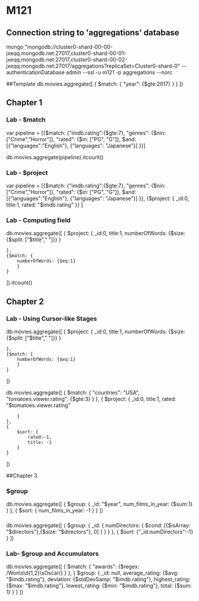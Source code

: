 # M121
## Connection string to 'aggregations' database
mongo "mongodb://cluster0-shard-00-00-jxeqq.mongodb.net:27017,cluster0-shard-00-01-jxeqq.mongodb.net:27017,cluster0-shard-00-02-jxeqq.mongodb.net:27017/aggregations?replicaSet=Cluster0-shard-0" --authenticationDatabase admin --ssl -u m121 -p aggregations --norc


##Template
db.movies.aggregate([
    {
        $match: {
            "year": {$gte:2017}
        }
    }
])

## Chapter 1
### Lab - $match
var pipeline = [{$match: {"imdb.rating":{$gte:7}, "genres": {$nin:["Crime","Horror"]}, "rated": {$in: ["PG", "G"]}, $and:[{"languages":"English"}, {"languages": "Japanese"}] }}]

db.movies.aggregate(pipeline).itcount()

### Lab - $project
var pipeline = [{$match: {"imdb.rating":{$gte:7}, "genres": {$nin:["Crime","Horror"]}, "rated": {$in: ["PG", "G"]}, $and:[{"languages":"English"}, {"languages": "Japanese"}] }}, {$project: { _id:0, title:1, rated: "$imdb.rating" }} ]

### Lab - Computing field

db.movies.aggregate([
    {
        $project: {
            _id:0,
            title:1,
            numberOfWords: {$size: {$split: ["$title"," "]}}
        }
        
    },
    {$match: {
        numberOfWords: {$eq:1}
        }
    }
]).itcount()

## Chapter 2

### Lab - Using Cursor-like Stages

db.movies.aggregate([
    {
        $project: {
            _id:0,
            title:1,
            numberOfWords: {$size: {$split: ["$title"," "]}}
        }
        
    },
    {$match: {
        numberOfWords: {$eq:1}
        }
    }
])

db.movies.aggregate([
    {
        $match: {
            "countries": "USA",
            "tomatoes.viewer.rating": {$gte:3}
        }
    },
    {
        $project: {
            _id:0,
            title:1,
            rated: "$tomatoes.viewer.rating"
           
        }
    },
    {
        $sort: {
            rated:-1,
            title: -1
        }
    }
])


##Chapter 3

### $group
db.movies.aggregate([
    {
        $group: {
            _id: "$year",
            num_films_in_year: {$sum:1}
        }
    },
    {
        $sort: {
            num_films_in_year: -1
        }
    }
])

### 
db.movies.aggregate([
    {
        $group: {
            _id: {
                numDirectors: {
                    $cond: [{$isArray: "$directors"},{$size: "$directors"}, 0]
                }
            }
        }
    },
    {
        $sort: {"_id.numDirectors":-1}
    }
])

### Lab- $group and Accumulators
db.movies.aggregate([
    {
        $match: {
            "awards": {$regex: /Won\s\d{1,2}\sOscar/}
            }
    },
    {
        $group: {
            _id: null,
            average_rating: {$avg: "$imdb.rating"},
            deviation: {$stdDevSamp: "$imdb.rating"},
            highest_rating: {$max: "$imdb.rating"},
            lowest_rating: {$min: "$imdb.rating"},
            total: {$sum: 1}
        }
    }
])

